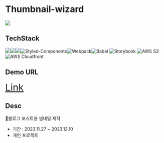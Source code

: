 # Thumbnail-wizard

![](https://velog.velcdn.com/images/taek2yo/post/ba779b7e-411b-4279-aff0-0053e73af25e/image.png)

## TechStack

<img src="https://img.shields.io/badge/React-61DAFB?style=for-the-badge&logo=React&logoColor=black"><img src="https://img.shields.io/badge/Redux-764ABC?style=for-the-badge&logo=Redux&logoColor=purple"><img src="https://img.shields.io/badge/ReduxToolkit-654ABA?style=for-the-badge&logo=Redux&logoColor=white"><img alt="Styled-Components" src="https://img.shields.io/badge/Styled Components-DB7093.svg?&style=for-the-badge&logo=styled-components&logoColor=white"/><img alt="Webpack" src="https://img.shields.io/badge/Webpack-8DD6F9.svg?&style=for-the-badge&logo=Webpack&logoColor=black"/><img alt="Babel" src="https://img.shields.io/badge/Babel-F9DC3E.svg?&style=for-the-badge&logo=Babel&logoColor=white"/>
<img alt="Storybook" src="https://img.shields.io/badge/Storybook-FF4785.svg?&style=for-the-badge&logo=Storybook&logoColor=white"/>
<img alt="AWS S3" src="https://img.shields.io/badge/AWS s3-569A31.svg?&style=for-the-badge&logo=Amazon s3&logoColor=white"/>
<img alt="AWS Cloudfront" src="https://img.shields.io/badge/AWS Cloudfront-232F3E.svg?&style=for-the-badge&logo=Amazon AWS&logoColor=white"/>

## Demo URL

<a href="https://d19x87tcaeesbn.cloudfront.net/" style="font-size: 30px;">Link</a>

## Desc

📌블로그 포스트용 썸네일 제작

- 기간 : 2023.11.27 ~ 2023.12.10
- 개인 프로젝트
